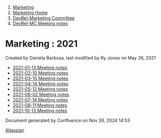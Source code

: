 1. [Marketing](index.html)
2. [Marketing Home](Marketing-Home_19169291.html)
3. [DevRel-Marketing Committee](DevRel-Marketing-Committee_19175125.html)
4. [DevRel-MC Meeting notes](DevRel-MC-Meeting-notes_19175124.html)

# Marketing : 2021

Created by Daniela Barbosa, last modified by Ry Jones on May 26, 2021

- [2021-01-13 Meeting notes](2021-01-13-Meeting-notes_19175318.html)
- [2021-02-10 Meeting notes](2021-02-10-Meeting-notes_19175325.html)
- [2021-03-10 Meeting notes](2021-03-10-Meeting-notes_19175334.html)
- [2021-04-14 Meeting notes](2021-04-14-Meeting-notes_19175341.html)
- [2021-05-12 Meeting notes](2021-05-12-Meeting-notes_19175361.html)
- [2021-06-02 Meeting notes](2021-06-02-Meeting-notes_19175364.html)
- [2021-07-14 Meeting notes](2021-07-14-Meeting-notes_19175374.html)
- [2021-08-11 Meeting notes](2021-08-11-Meeting-notes_19175382.html)
- [2021-10-13 Meeting notes](2021-10-13-Meeting-notes_19175406.html)

Document generated by Confluence on Nov 26, 2024 14:53

[Atlassian](http://www.atlassian.com/)
